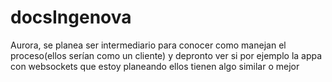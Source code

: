 # docsIngenova

Aurora, se planea ser intermediario para conocer como manejan el proceso(ellos serían como un cliente) y depronto ver si por ejemplo la appa con websockets que estoy planeando ellos tienen algo similar o mejor
